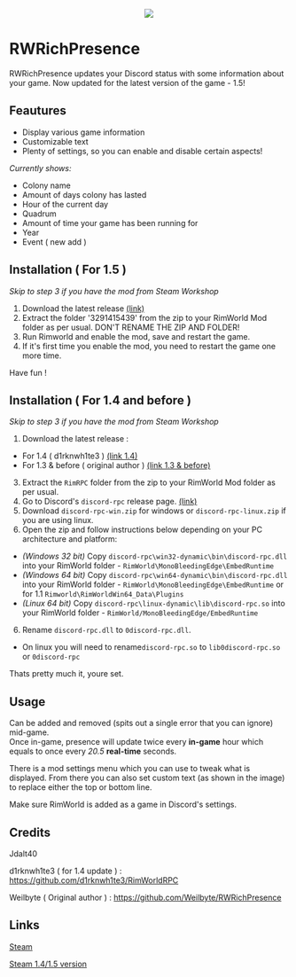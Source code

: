 
<p align="center">
<img src="https://i.imgur.com/0bQFhhY.png">
</p>

# RWRichPresence
RWRichPresence updates your Discord status with some information about your game. Now updated for the latest version of the game - 1.5!

## Feautures

* Display various game information 
* Customizable text 
* Plenty of settings, so you can enable and disable certain aspects!

*Currently shows:*
* Colony name
* Amount of days colony has lasted
* Hour of the current day
* Quadrum
* Amount of time your game has been running for
* Year
* Event ( new add )

## Installation ( For 1.5 )
*Skip to step 3 if you have the mod from Steam Workshop*

1. Download the latest release [(link)](https://github.com/MasterPNJ/RimWorldRPC/releases)
2. Extract the folder '3291415439' from the zip to your RimWorld Mod folder as per usual. DON'T RENAME THE ZIP AND FOLDER!
3. Run Rimworld and enable the mod, save and restart the game.
4. If it's first time you enable the mod, you need to restart the game one more time.

Have fun !

## Installation ( For 1.4 and before )
*Skip to step 3 if you have the mod from Steam Workshop*

1. Download the latest release :
  * For 1.4 ( d1rknwh1te3 ) [(link 1.4)](https://github.com/d1rknwh1te3/RimWorldRPC/releases)
  * For 1.3 & before ( original author ) [(link 1.3 & before)](https://github.com/Weilbyte/RWRichPresence/releases)
3. Extract the `RimRPC` folder from the zip to your RimWorld Mod folder as per usual.
4. Go to Discord's `discord-rpc` release page. [(link)](https://github.com/discordapp/discord-rpc/releases)
5. Download `discord-rpc-win.zip` for windows or `discord-rpc-linux.zip` if you are using linux.
6. Open the zip and follow instructions below depending on your PC architecture and platform:  
  * *(Windows 32 bit)*  Copy  `discord-rpc\win32-dynamic\bin\discord-rpc.dll` into your RimWorld folder - `RimWorld\MonoBleedingEdge\EmbedRuntime`  
  * *(Windows 64 bit)* Copy `discord-rpc\win64-dynamic\bin\discord-rpc.dll` into your RimWorld folder - `RimWorld\MonoBleedingEdge\EmbedRuntime` or for 1.1 `Rimworld\RimWorldWin64_Data\Plugins`
  * *(Linux 64 bit)* Copy `discord-rpc\linux-dynamic\lib\discord-rpc.so` into your RimWorld folder - `RimWorld/MonoBleedingEdge/EmbedRuntime`
6. Rename `discord-rpc.dll` to `0discord-rpc.dll`.
  * On linux you will need to rename`discord-rpc.so` to `lib0discord-rpc.so` or `0discord-rpc`

Thats pretty much it, youre set. 

##  Usage
Can be added and removed (spits out a single error that you can ignore) mid-game.  
Once in-game, presence will update twice every **in-game** hour which equals to once every *20.5* **real-time** seconds.

There is a mod settings menu which you can use to tweak what is displayed. From there you can also set custom text (as shown in the image) to replace either the top or bottom line.


Make sure RimWorld is added as a game in Discord's settings.

## Credits
Jdalt40

d1rknwh1te3 ( for 1.4 update ) : https://github.com/d1rknwh1te3/RimWorldRPC

Weilbyte ( Original author ) : https://github.com/Weilbyte/RWRichPresence

## Links

[Steam](https://steamcommunity.com/sharedfiles/filedetails/?id=1463057070)

[Steam 1.4/1.5 version](https://steamcommunity.com/sharedfiles/filedetails/?id=3291415439)
